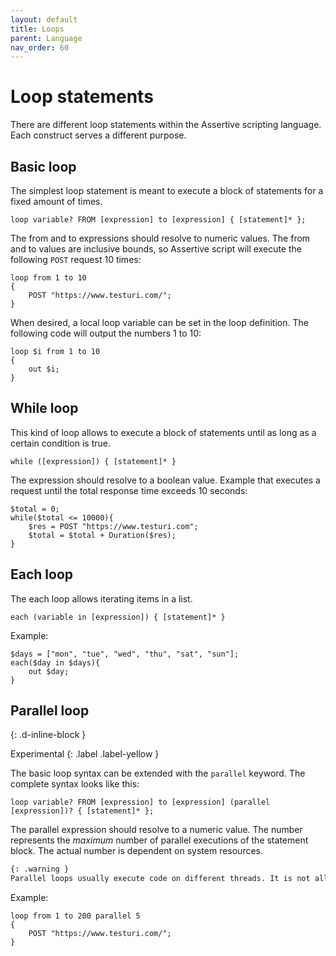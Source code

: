 ```yaml
---
layout: default
title: Loops
parent: Language
nav_order: 60
---
```


# Loop statements
There are different loop statements within the Assertive scripting language. Each construct serves a different purpose.

## Basic loop
The simplest loop statement is meant to execute a block of statements for a fixed amount of times.

```assertive
loop variable? FROM [expression] to [expression] { [statement]* };
```
The from and to expressions should resolve to numeric values. The from and to values are inclusive bounds, so Assertive script will execute the following `POST` request 10 times: 
```assertive
loop from 1 to 10
{
    POST "https://www.testuri.com/";
}
```

When desired, a local loop variable can be set in the loop definition. The following code will output the numbers 1 to 10:
```assertive
loop $i from 1 to 10
{
    out $i;
}
```

## While loop
This kind of loop allows to execute a block of statements until as long as a certain condition is true.
```assertive
while ([expression]) { [statement]* }
```
The expression should resolve to a boolean value. 
Example that executes a request until the total response time exceeds 10 seconds:
```assertive
$total = 0;
while($total <= 10000){
    $res = POST "https://www.testuri.com";
    $total = $total + Duration($res);
}
```

## Each loop
The each loop allows iterating items in a list.
```assertive
each (variable in [expression]) { [statement]* }
```

Example:
```assertive
$days = ["mon", "tue", "wed", "thu", "sat", "sun"];
each($day in $days){
    out $day;
}
```

## Parallel loop 
{: .d-inline-block }

Experimental
{: .label .label-yellow }

The basic loop syntax can be extended with the `parallel` keyword. The complete syntax looks like this:
```assertive
loop variable? FROM [expression] to [expression] (parallel [expression])? { [statement]* };
```
The parallel expression should resolve to a numeric value. The number represents the _maximum_ number of parallel executions of the statement block. The actual number is dependent on system resources.

```markdown
{: .warning }
Parallel loops usually execute code on different threads. It is not allowed to execute code that modifies shared state (e.g. variables) declared outside the parallel loop. Violating this constraint would result in race conditions. When detected, Assertive Script will exit with a runtime error.
```

Example:
```assertive
loop from 1 to 200 parallel 5
{
    POST "https://www.testuri.com/";
}
```